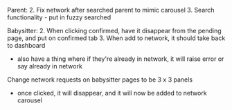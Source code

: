 Parent:
2. Fix network after searched parent to mimic carousel
3. Search functionality - put in fuzzy searched



Babysitter:
2. When clicking confirmed, have it disappear from the pending page, and put on confirmed tab
3. When add to network, it should take back to dashboard
  - also have a thing where if they're already in network, it will raise error or say already in network



Change network requests on babysitter pages to be 3 x 3 panels
  - once clicked, it will disappear, and it will now be added to network carousel
